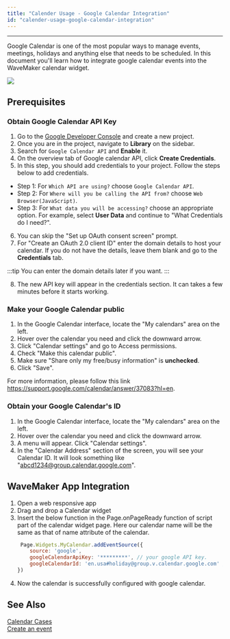 ```yaml
---
title: "Calender Usage - Google Calendar Integration"
id: "calender-usage-google-calendar-integration"
---
```

---

Google Calendar is one of the most popular ways to manage events, meetings, holidays and anything else that needs to be scheduled. In this document you'll learn how to integrate google calendar events into the WaveMaker calendar widget.

[![](/learn/assets/google_calendar.png)](/learn/assets/google_calendar.png)

## Prerequisites

### Obtain Google Calendar API Key

1. Go to the [Google Developer Console](https://console.developers.google.com) and create a new project.
2. Once you are in the project, navigate to **Library** on the sidebar.
3. Search for `Google Calendar API` and **Enable** it.
4. On the overview tab of Google calendar API, click **Create Credentials**.
5. In this step, you should add credentials to your project. Follow the steps below to add credentials.
 - Step 1: For `Which API are using?` choose `Google Calendar API`.
 - Step 2: For `Where will you be calling the API from?` choose `Web Browser(JavaScript)`.
 - Step 3: For `What data you will be accessing?` choose an appropriate option. For example, select **User Data** and continue to "What Credentials do I need?".
6. You can skip the "Set up OAuth consent screen" prompt.
7. For "Create an OAuth 2.0 client ID" enter the domain details to host your calendar. If you do not have the details, leave them blank and go to the **Credentials** tab.

:::tip
You can enter the domain details later if you want.
:::
 
8. The new API key will appear in the credentials section. It can takes a few minutes before it starts working.

### Make your Google Calendar public

1. In the Google Calendar interface, locate the "My calendars" area on the left.
2. Hover over the calendar you need and click the downward arrow.
3. Click "Calendar settings" and go to Access permissions.
4. Check "Make this calendar public".
5. Make sure "Share only my free/busy information" is **unchecked**.
6. Click "Save".

For more information, please follow this link https://support.google.com/calendar/answer/37083?hl=en.

### Obtain your Google Calendar's ID

1. In the Google Calendar interface, locate the "My calendars" area on the left.
2. Hover over the calendar you need and click the downward arrow.
3. A menu will appear. Click "Calendar settings".
4. In the "Calendar Address" section of the screen, you will see your Calendar ID. It will look something like "abcd1234@group.calendar.google.com".

## WaveMaker App Integration

1. Open a web responsive app
2. Drag and drop a Calendar widget
3. Insert the below function in the Page.onPageReady function of script part of the calendar widget page. Here our calendar name will be the same as that of name attribute of the calendar.
    ```javascript
     Page.Widgets.MyCalendar.addEventSource({
        source: 'google',
        googleCalendarApiKey: '*********', // your google API key.
        googleCalendarId: 'en.usa#holiday@group.v.calendar.google.com' // Your google calendar Id. 
    })
    ```  
4. Now the calendar is successfully configured with google calendar.

## See Also

[Calendar Cases](/learn/app-development/widgets/form-widgets/calendar/#use-cases)  
[Create an event](/learn/how-tos/calendar-usage-create-event/)
